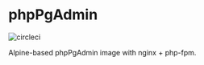 # phpPgAdmin

![circleci][circleci]

Alpine-based phpPgAdmin image with nginx + php-fpm.

[circleci]: https://img.shields.io/circleci/project/github/vektorcloud/phppgadmin.svg "phppgadmin"
